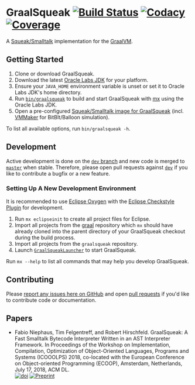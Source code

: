 # GraalSqueak [![Build Status][travis_badge]][travis] [![Codacy][codacy_grade]][codacy] [![Coverage][codacy_coverage]][codacy]

A [Squeak/Smalltalk][squeak] implementation for the [GraalVM][graalvm].


## Getting Started

1. Clone or download GraalSqueak.
2. Download the latest [Oracle Labs JDK][labsjdk] for your platform.
3. Ensure your `JAVA_HOME` environment variable is unset or set it to
   Oracle Labs JDK's home directory.
4. Run [`bin/graalsqueak`][graalsqueak] to build and start GraalSqueak with
   [mx] using the Oracle Labs JDK.
5. Open a pre-configured
   [Squeak/Smalltalk image for GraalSqueak][graalsqueak_image]
   (incl. [VMMaker] for BitBlt/Balloon simulation).

To list all available options, run `bin/graalsqueak -h`.


## Development

Active development is done on the [`dev` branch][dev] and new code is merged to
[`master`][master] when stable.
Therefore, please open pull requests against [`dev`][dev] if you like to
contribute a bugfix or a new feature.


### Setting Up A New Development Environment

It is recommended to use [Eclipse Oxygen][eclipse_oxygen] with the
[Eclipse Checkstyle Plugin][eclipse_cs] for development.

1. Run `mx eclipseinit` to create all project files for Eclipse.
2. Import all projects from the [graal] repository which `mx` should have
   already cloned into the parent directory of your GraalSqueak checkout during
   the build process.
3. Import all projects from the `graalsqueak` repository.
4. Launch [`GraalSqueakLauncher`][graalsqueak_launcher] to start GraalSqueak.

Run `mx --help` to list all commands that may help you develop GraalSqueak.


## Contributing

Please [report any issues here on GitHub][issues] and open
[pull requests][pull_request] if you'd like to contribute code or documentation.


## Papers

- Fabio Niephaus, Tim Felgentreff, and Robert Hirschfeld. GraalSqueak: A Fast
Smalltalk Bytecode Interpreter Written in an AST Interpreter Framework. In
Proceedings of the Workshop on Implementation, Compilation, Optimization of
Object-Oriented Languages, Programs and Systems (ICOOOLPS) 2018, co-located with
the European Conference on Object-oriented Programming (ECOOP), Amsterdam,
Netherlands, July 17, 2018, ACM DL.  
   [![doi][icooolps18_doi]][icooolps18_paper] [![Preprint][icooolps18_preprint]][icooolps18_pdf]


[codacy]: https://app.codacy.com/app/fniephaus/graalsqueak/dashboard
[codacy_coverage]: https://img.shields.io/codacy/coverage/9748bfe3726b48c8973e3808549f6d05.svg
[codacy_grade]: https://img.shields.io/codacy/grade/9748bfe3726b48c8973e3808549f6d05.svg
[dev]: ../../tree/dev
[eclipse_cs]: http://checkstyle.org/eclipse-cs/
[eclipse_oxygen]: https://www.eclipse.org/oxygen/
[ecoop]: https://2018.ecoop.org/
[graal]: https://github.com/oracle/graal
[graalsqueak]: bin/graalsqueak
[graalsqueak_image]: https://github.com/hpi-swa-lab/graalsqueak/releases/latest
[graalsqueak_launcher]: src/de.hpi.swa.graal.squeak.launcher/src/de/hpi/swa/graal/squeak/launcher/GraalSqueakLauncher.java
[graalvm]: http://www.graalvm.org/
[graalvm_download]: http://www.graalvm.org/downloads/
[icooolps18]: https://2018.ecoop.org/event/icooolps-2018-papers-graalsqueak-a-fast-smalltalk-bytecode-interpreter-written-in-an-ast-interpreter-framework
[icooolps18_doi]: https://img.shields.io/badge/doi-10.1145/3242947.3242948-blue.svg
[icooolps18_paper]: https://doi.org/10.1145/3242947.3242948
[icooolps18_pdf]: https://fniephaus.com/2018/icooolps18-graalsqueak.pdf
[icooolps18_preprint]: https://img.shields.io/badge/preprint-download-blue.svg
[issues]: ../../issues/new
[labsjdk]: http://www.oracle.com/technetwork/oracle-labs/program-languages/downloads/index.html
[master]: ../../tree/master
[mx]: https://github.com/graalvm/mx
[pull_request]: ../../compare/dev...
[squeak]: https://squeak.org
[travis]: https://travis-ci.com/hpi-swa-lab/graalsqueak
[travis_badge]: https://travis-ci.com/hpi-swa-lab/graalsqueak.svg?token=7fqzGEv22MQpvpU7RhK5&branch=master
[vmmaker]: http://source.squeak.org/VMMaker/
